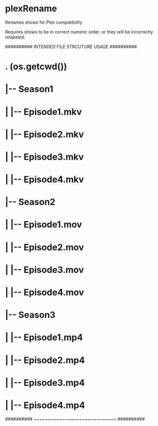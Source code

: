 # plexRename
Renames shows for Plex compatibility

Requires shows to be in correct numeric order, or they will be incorrectly relabeled.

########## INTENDED FILE STRCUTURE USAGE ##########

# . (os.getcwd())
# |-- Season1
# |   |-- Episode1.mkv
# |   |-- Episode2.mkv
# |   |-- Episode3.mkv
# |   |-- Episode4.mkv
# |-- Season2
# |   |-- Episode1.mov
# |   |-- Episode2.mov
# |   |-- Episode3.mov
# |   |-- Episode4.mov
# |-- Season3
# |   |-- Episode1.mp4
# |   |-- Episode2.mp4
# |   |-- Episode3.mp4
# |   |-- Episode4.mp4

########## ~~~~~~~~~~~~~~~~~~~~~~~~~~~~~ ##########
